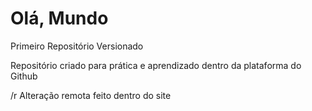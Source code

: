 # Olá, Mundo
 Primeiro Repositório Versionado

 Repositório criado para prática e aprendizado dentro da plataforma do Github

/r Alteração remota feito dentro do site
